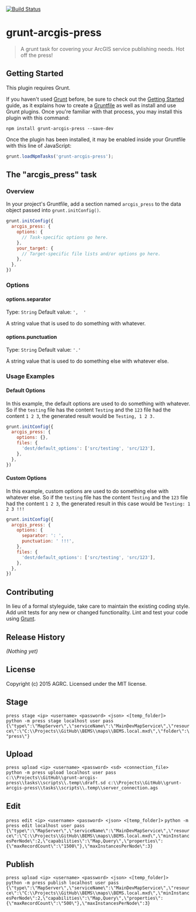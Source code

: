 [![Build Status](https://travis-ci.org/agrc/grunt-arcgis-press.svg?branch=master)](https://travis-ci.org/agrc/grunt-arcgis-press)
# grunt-arcgis-press

> A grunt task for covering your ArcGIS service publishing needs. Hot off the press!

## Getting Started
This plugin requires Grunt.

If you haven't used [Grunt](http://gruntjs.com/) before, be sure to check out the [Getting Started](http://gruntjs.com/getting-started) guide, as it explains how to create a [Gruntfile](http://gruntjs.com/sample-gruntfile) as well as install and use Grunt plugins. Once you're familiar with that process, you may install this plugin with this command:

```shell
npm install grunt-arcgis-press --save-dev
```

Once the plugin has been installed, it may be enabled inside your Gruntfile with this line of JavaScript:

```js
grunt.loadNpmTasks('grunt-arcgis-press');
```

## The "arcgis_press" task

### Overview
In your project's Gruntfile, add a section named `arcgis_press` to the data object passed into `grunt.initConfig()`.

```js
grunt.initConfig({
  arcgis_press: {
    options: {
      // Task-specific options go here.
    },
    your_target: {
      // Target-specific file lists and/or options go here.
    },
  },
})
```

### Options

#### options.separator
Type: `String`
Default value: `',  '`

A string value that is used to do something with whatever.

#### options.punctuation
Type: `String`
Default value: `'.'`

A string value that is used to do something else with whatever else.

### Usage Examples

#### Default Options
In this example, the default options are used to do something with whatever. So if the `testing` file has the content `Testing` and the `123` file had the content `1 2 3`, the generated result would be `Testing, 1 2 3.`

```js
grunt.initConfig({
  arcgis_press: {
    options: {},
    files: {
      'dest/default_options': ['src/testing', 'src/123'],
    },
  },
})
```

#### Custom Options
In this example, custom options are used to do something else with whatever else. So if the `testing` file has the content `Testing` and the `123` file had the content `1 2 3`, the generated result in this case would be `Testing: 1 2 3 !!!`

```js
grunt.initConfig({
  arcgis_press: {
    options: {
      separator: ': ',
      punctuation: ' !!!',
    },
    files: {
      'dest/default_options': ['src/testing', 'src/123'],
    },
  },
})
```

## Contributing
In lieu of a formal styleguide, take care to maintain the existing coding style. Add unit tests for any new or changed functionality. Lint and test your code using [Grunt](http://gruntjs.com/).

## Release History
_(Nothing yet)_

## License
Copyright (c) 2015 AGRC. Licensed under the MIT license.

## Stage
`press stage <ip> <username> <password> <json> <[temp_folder]>`  
`python -m press stage localhost user pass {\"type\":\"MapServer\",\"serviceName\":\"MainDevMapService\",\"resource\":\"C:\\Projects\\GitHub\\BEMS\\maps\\BEMS.local.mxd\",\"folder\":\"press\"}`

## Upload
`press upload <ip> <username> <password> <sd> <connection_file>`  
`python -m press upload localhost user pass c:\\Projects\\GitHub\\grunt-arcgis-press\\tasks\\scripts\\.temp\\draft.sd c:\\Projects\\GitHub\\grunt-arcgis-press\\tasks\\scripts\\.temp\\server_connection.ags`

## Edit
`press edit <ip> <username> <password> <json> <[temp_folder]>` 
`python -m press edit localhost user pass {\"type\":\"MapServer\",\"serviceName\":\"MainDevMapService\",\"resource\":\"C:\\Projects\\GitHub\\BEMS\\maps\\BEMS.local.mxd\",\"minInstancesPerNode\":2,\"capabilities\":\"Map,Query\",\"properties\":{\"maxRecordCount\":\"1500\"},\"maxInstancesPerNode\":3}`

## Publish
`press upload <ip> <username> <password> <json> <[temp_folder]>`  
`python -m press publish localhost user pass {\"type\":\"MapServer\",\"serviceName\":\"MainDevMapService\",\"resource\":\"C:\\Projects\\GitHub\\BEMS\\maps\\BEMS.local.mxd\",\"minInstancesPerNode\":2,\"capabilities\":\"Map,Query\",\"properties\":{\"maxRecordCount\":\"500\"},\"maxInstancesPerNode\":3}`
